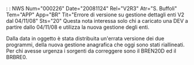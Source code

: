  :  : NWS Num="000226" Date="20081124" Rel="V2R3" Atr="S. Buffoli" Tem="APP" App="BR" Tit="Errore di versione su gestione dettagli enti V2 dal 04/11/08" Sts="20"
Questa nota interessa solo chi a caricato una DEV a partire dallo 04/11/08 e utilizza la nuova gestione degli enti.

Dalla data in oggetto è stata distribuita un'errata versione dei due programmi, della nuova gestione
anagrafica che oggi sono stati riallineati. Per chi avesse urgenza i sorgenti da correggere sono il BREN20D ed il BRBRE0.

